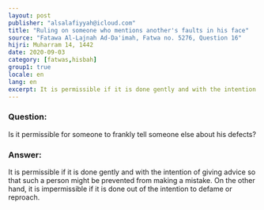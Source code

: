 ```yaml
---
layout: post
publisher: "alsalafiyyah@icloud.com"
title: "Ruling on someone who mentions another's faults in his face"
source: "Fatawa Al-Lajnah Ad-Da'imah, Fatwa no. 5276, Question 16"
hijri: Muharram 14, 1442
date: 2020-09-03
category: [fatwas,hisbah]
group1: true
locale: en
lang: en
excerpt: It is permissible if it is done gently and with the intention of giving advice so that such a person might be prevented from making a mistake.
---
```


### Question:
Is it permissible for someone to frankly tell someone else about his defects?

### Answer:
It is permissible if it is done gently and with the intention of giving advice so that such a person might be prevented from making a mistake. On the other hand, it is impermissible if it is done out of the intention to defame or reproach.

